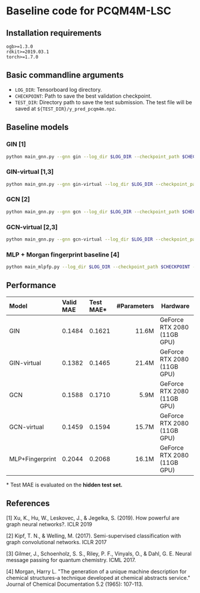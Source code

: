 # Baseline code for PCQM4M-LSC

## Installation requirements
```
ogb>=1.3.0
rdkit>=2019.03.1
torch>=1.7.0
```

## Basic commandline arguments
- `LOG_DIR`: Tensorboard log directory.
- `CHECKPOINT`: Path to save the best validation checkpoint.
- `TEST_DIR`: Directory path to save the test submission. The test file will be saved at `${TEST_DIR}/y_pred_pcqm4m.npz`.

## Baseline models

### GIN [1]
```bash
python main_gnn.py --gnn gin --log_dir $LOG_DIR --checkpoint_path $CHECKPOINT --save_test_dir $TEST_DIR
```

### GIN-virtual [1,3]
```bash
python main_gnn.py --gnn gin-virtual --log_dir $LOG_DIR --checkpoint_path $CHECKPOINT --save_test_dir $TEST_DIR
```

### GCN [2]
```bash
python main_gnn.py --gnn gcn --log_dir $LOG_DIR --checkpoint_path $CHECKPOINT --save_test_dir $TEST_DIR
```

### GCN-virtual [2,3]
```bash
python main_gnn.py --gnn gcn-virtual --log_dir $LOG_DIR --checkpoint_path $CHECKPOINT --save_test_dir $TEST_DIR
```

### MLP + Morgan fingerprint baseline [4]
```bash
python main_mlpfp.py --log_dir $LOG_DIR --checkpoint_path $CHECKPOINT --save_test_dir $TEST_DIR
```


## Performance

| Model              |Valid MAE  | Test MAE*   | \#Parameters    | Hardware |
|:------------------ |:--------------   |:---------------| --------------:|----------|
| GIN     | 0.1484 | 0.1621 | 11.6M  | GeForce RTX 2080 (11GB GPU) |
| GIN-virtual     | 0.1382 | 0.1465 | 21.4M  | GeForce RTX 2080 (11GB GPU) |
| GCN     | 0.1588 | 0.1710 | 5.9M  | GeForce RTX 2080 (11GB GPU) |
| GCN-virtual     | 0.1459 | 0.1594 | 15.7M  | GeForce RTX 2080 (11GB GPU) |
| MLP+Fingerprint     | 0.2044 | 0.2068 | 16.1M  | GeForce RTX 2080 (11GB GPU) |

\* Test MAE is evaluated on the **hidden test set.**

## References
[1] Xu, K., Hu, W., Leskovec, J., & Jegelka, S. (2019). How powerful are graph neural networks?. ICLR 2019

[2] Kipf, T. N., & Welling, M. (2017). Semi-supervised classification with graph convolutional networks. ICLR 2017

[3] Gilmer, J., Schoenholz, S. S., Riley, P. F., Vinyals, O., & Dahl, G. E. Neural message passing for quantum chemistry. ICML 2017.

[4] Morgan, Harry L. "The generation of a unique machine description for chemical structures-a technique developed at chemical abstracts service." Journal of Chemical Documentation 5.2 (1965): 107-113.
